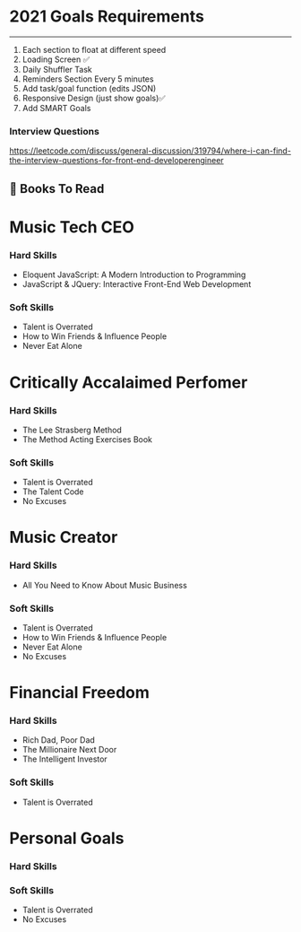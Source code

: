 # 2021 Goals Requirements
---
1. Each section to float at different speed
2. Loading Screen ✅
3. Daily Shuffler Task
4. Reminders Section Every 5 minutes
5. Add task/goal function (edits JSON)
6. Responsive Design (just show goals)✅
7. Add SMART Goals

### Interview Questions
https://leetcode.com/discuss/general-discussion/319794/where-i-can-find-the-interview-questions-for-front-end-developerengineer

## 📕 Books To Read

# Music Tech CEO
### Hard Skills
* Eloquent JavaScript: A Modern Introduction to Programming
* JavaScript & JQuery: Interactive Front-End Web Development
### Soft Skills
* Talent is Overrated
* How to Win Friends & Influence People
* Never Eat Alone


# Critically Accalaimed Perfomer
### Hard Skills
* The Lee Strasberg Method
* The Method Acting Exercises Book
### Soft Skills
* Talent is Overrated
* The Talent Code
* No Excuses

# Music Creator
### Hard Skills
* All You Need to Know About Music Business
### Soft Skills
* Talent is Overrated
* How to Win Friends & Influence People
* Never Eat Alone
* No Excuses

# Financial Freedom
### Hard Skills
* Rich Dad, Poor Dad
* The Millionaire Next Door
* The Intelligent Investor
### Soft Skills
* Talent is Overrated

# Personal Goals
### Hard Skills
### Soft Skills
* Talent is Overrated
* No Excuses

